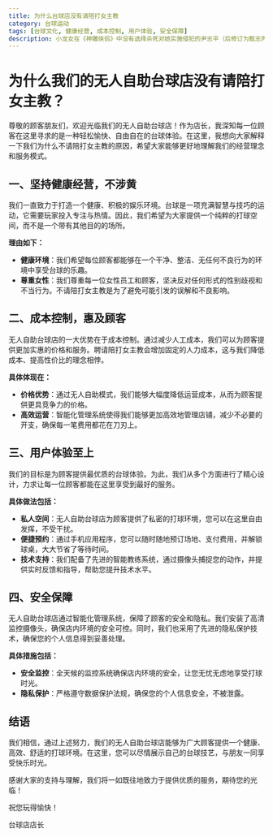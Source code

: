 ```yaml
---
title: 为什么台球店没有请陪打女主教
category: 台球运动
tags: [台球文化, 健康经营, 成本控制, 用户体验, 安全保障]
description: 小龙女在《神雕侠侣》中没有选择杀死对她实施侵犯的尹志平（后修订为甄志丙），这一决定可以从她的性格、成长背景、情节发展的需要、武侠伦理以及作者的创作意图等多个角度来理解。小龙女的反应体现了她清冷克制的性格和超脱世俗的价值观，同时也推动了杨过角色的成长及故事悲剧色彩的加深。金庸通过这一情节探讨了人性的复杂性和命运的无常，强调了宽恕与自我救赎的主题。
---
```

# 为什么我们的无人自助台球店没有请陪打女主教？

尊敬的顾客朋友们，欢迎光临我们的无人自助台球店！作为店长，我深知每一位顾客在这里寻求的是一种轻松愉快、自由自在的台球体验。在这里，我想向大家解释一下我们为什么不请陪打女主教的原因，希望大家能够更好地理解我们的经营理念和服务模式。

## 一、坚持健康经营，不涉黄

我们一直致力于打造一个健康、积极的娱乐环境。台球是一项充满智慧与技巧的运动，它需要玩家投入专注与热情。因此，我们希望为大家提供一个纯粹的打球空间，而不是一个带有其他目的的场所。

**理由如下：**

- **健康环境**：我们希望每位顾客都能够在一个干净、整洁、无任何不良行为的环境中享受台球的乐趣。
- **尊重女性**：我们尊重每一位女性员工和顾客，坚决反对任何形式的性别歧视和不当行为。不请陪打女主教是为了避免可能引发的误解和不良影响。

## 二、成本控制，惠及顾客

无人自助台球店的一大优势在于成本控制。通过减少人工成本，我们可以为顾客提供更加实惠的价格和服务。聘请陪打女主教会增加固定的人力成本，这与我们降低成本、提高性价比的理念相悖。

**具体体现在：**

- **价格优势**：通过无人自助模式，我们能够大幅度降低运营成本，从而为顾客提供更具竞争力的价格。
- **高效运营**：智能化管理系统使得我们能够更加高效地管理店铺，减少不必要的开支，确保每一笔费用都花在刀刃上。

## 三、用户体验至上

我们的目标是为顾客提供最优质的台球体验。为此，我们从多个方面进行了精心设计，力求让每一位顾客都能在这里享受到最好的服务。

**具体做法包括：**

- **私人空间**：无人自助台球店为顾客提供了私密的打球环境，您可以在这里自由发挥，不受干扰。
- **便捷预约**：通过手机应用程序，您可以随时随地预订场地、支付费用，并解锁球桌，大大节省了等待时间。
- **技术支持**：我们配备了先进的智能教练系统，通过摄像头捕捉您的动作，并提供实时反馈和指导，帮助您提升技术水平。

## 四、安全保障

无人自助台球店通过智能化管理系统，保障了顾客的安全和隐私。我们安装了高清监控摄像头，确保店内环境的安全可控。同时，我们也采用了先进的隐私保护技术，确保您的个人信息得到妥善处理。

**具体措施包括：**

- **安全监控**：全天候的监控系统确保店内环境的安全，让您无忧无虑地享受打球时光。
- **隐私保护**：严格遵守数据保护法规，确保您的个人信息安全，不被泄露。

## 结语

我们相信，通过上述努力，我们的无人自助台球店能够为广大顾客提供一个健康、高效、舒适的打球环境。在这里，您可以尽情展示自己的台球技艺，与朋友一同享受快乐时光。

感谢大家的支持与理解，我们将一如既往地致力于提供优质的服务，期待您的光临！

祝您玩得愉快！

台球店店长
